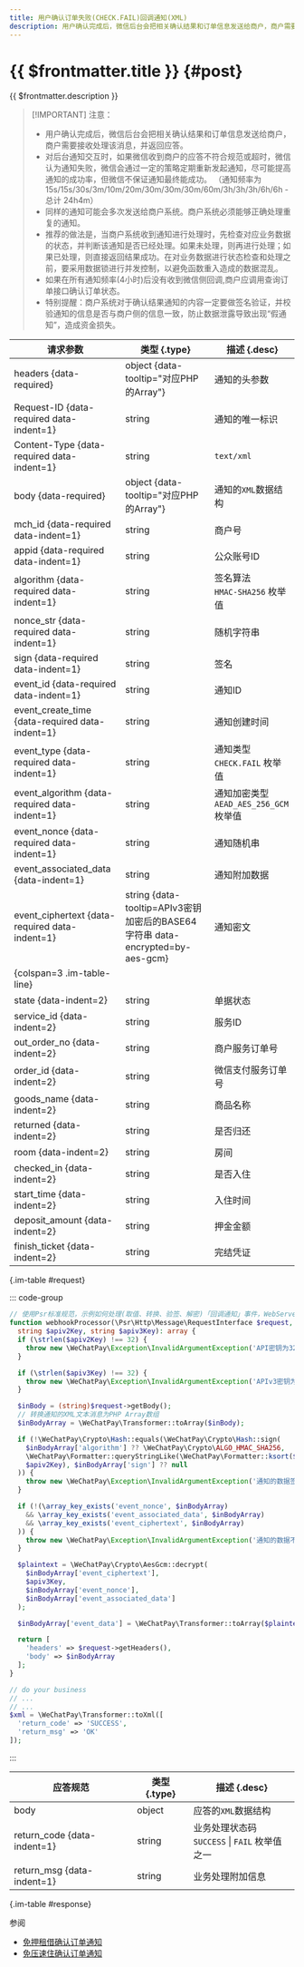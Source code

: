 ```yaml
---
title: 用户确认订单失败(CHECK.FAIL)回调通知(XML)
description: 用户确认完成后，微信后台会把相关确认结果和订单信息发送给商户，商户需要接收处理该消息，并返回应答。
---
```


# {{ $frontmatter.title }} {#post}

{{ $frontmatter.description }}

> [!IMPORTANT] 注意：
> - 用户确认完成后，微信后台会把相关确认结果和订单信息发送给商户，商户需要接收处理该消息，并返回应答。
> - 对后台通知交互时，如果微信收到商户的应答不符合规范或超时，微信认为通知失败，微信会通过一定的策略定期重新发起通知，尽可能提高通知的成功率，但微信不保证通知最终能成功。 （通知频率为15s/15s/30s/3m/10m/20m/30m/30m/30m/60m/3h/3h/3h/6h/6h - 总计 24h4m）
> - 同样的通知可能会多次发送给商户系统。商户系统必须能够正确处理重复的通知。
> - 推荐的做法是，当商户系统收到通知进行处理时，先检查对应业务数据的状态，并判断该通知是否已经处理。如果未处理，则再进行处理；如果已处理，则直接返回结果成功。在对业务数据进行状态检查和处理之前，要采用数据锁进行并发控制，以避免函数重入造成的数据混乱。
> - 如果在所有通知频率(4小时)后没有收到微信侧回调,商户应调用查询订单接口确认订单状态。
> - 特别提醒：商户系统对于确认结果通知的内容一定要做签名验证，并校验通知的信息是否与商户侧的信息一致，防止数据泄露导致出现“假通知”，造成资金损失。

| 请求参数 | 类型 {.type} | 描述 {.desc}
| -- | -- | --
| headers {data-required} | object {data-tooltip="对应PHP的Array"} | 通知的头参数
| Request-ID {data-required data-indent=1} | string | 通知的唯一标识
| Content-Type {data-required data-indent=1} | string | `text/xml`
| body {data-required} | object {data-tooltip="对应PHP的Array"} | 通知的`XML`数据结构
| mch_id {data-required data-indent=1} | string | 商户号
| appid {data-required data-indent=1} | string | 公众账号ID
| algorithm {data-required data-indent=1} | string | 签名算法<br/> `HMAC-SHA256` 枚举值
| nonce_str {data-required data-indent=1} | string | 随机字符串
| sign {data-required data-indent=1} | string | 签名
| event_id {data-required data-indent=1} | string | 通知ID
| event_create_time {data-required data-indent=1} | string | 通知创建时间
| event_type {data-required data-indent=1} | string | 通知类型<br/>`CHECK.FAIL` 枚举值
| event_algorithm {data-required data-indent=1} | string | 通知加密类型<br/>`AEAD_AES_256_GCM` 枚举值
| event_nonce {data-required data-indent=1} | string | 通知随机串
| event_associated_data {data-indent=1} | string | 通知附加数据
| event_ciphertext {data-required data-indent=1} | string {data-tooltip=APIv3密钥加密后的BASE64字符串 data-encrypted=by-aes-gcm} | 通知密文
| {colspan=3 .im-table-line}
| state {data-indent=2} | string | 单据状态
| service_id {data-indent=2} | string | 服务ID
| out_order_no {data-indent=2} | string | 商户服务订单号
| order_id {data-indent=2} | string | 微信支付服务订单号
| goods_name {data-indent=2} | string | 商品名称
| returned {data-indent=2} | string | 是否归还
| room {data-indent=2} | string | 房间
| checked_in {data-indent=2} | string | 是否入住
| start_time {data-indent=2} | string | 入住时间
| deposit_amount {data-indent=2} | string | 押金金额
| finish_ticket {data-indent=2} | string | 完结凭证

{.im-table #request}

::: code-group

```php [处理程序]
// 使用Psr标准规范，示例如何处理(取值、转换、验签、解密)「回调通知」事件，WebServer不同，用法略有差异，供参考实现。
function webhookProcessor(\Psr\Http\Message\RequestInterface $request,
  string $apiv2Key, string $apiv3Key): array {
  if (\strlen($apiv2Key) !== 32) {
    throw new \WeChatPay\Exception\InvalidArgumentException('API密钥为32字节，长度不对');
  }

  if (\strlen($apiv3Key) !== 32) {
    throw new \WeChatPay\Exception\InvalidArgumentException('APIv3密钥为32字节，长度不对');
  }

  $inBody = (string)$request->getBody();
  // 转换通知的XML文本消息为PHP Array数组
  $inBodyArray = \WeChatPay\Transformer::toArray($inBody);

  if (!\WeChatPay\Crypto\Hash::equals(\WeChatPay\Crypto\Hash::sign(
    $inBodyArray['algorithm'] ?? \WeChatPay\Crypto\ALGO_HMAC_SHA256,
    \WeChatPay\Formatter::queryStringLike(\WeChatPay\Formatter::ksort($inBodyArray)),
    $apiv2Key), $inBodyArray['sign'] ?? null
  )) {
    throw new \WeChatPay\Exception\InvalidArgumentException('通知的数据签名校验未通过');
  }

  if (!(\array_key_exists('event_nonce', $inBodyArray)
    && \array_key_exists('event_associated_data', $inBodyArray)
    && \array_key_exists('event_ciphertext', $inBodyArray)
  )) {
    throw new \WeChatPay\Exception\InvalidArgumentException('通知的数据不完整');
  }

  $plaintext = \WeChatPay\Crypto\AesGcm::decrypt(
    $inBodyArray['event_ciphertext'],
    $apiv3Key,
    $inBodyArray['event_nonce'],
    $inBodyArray['event_associated_data']
  );

  $inBodyArray['event_data'] = \WeChatPay\Transformer::toArray($plaintext);

  return [
    'headers' => $request->getHeaders(),
    'body' => $inBodyArray
  ];
}

// do your business
// ...
// ...
$xml = \WeChatPay\Transformer::toXml([
  'return_code' => 'SUCCESS',
  'return_msg' => 'OK'
]);
```

:::

| 应答规范 | 类型 {.type} | 描述 {.desc}
| --- | --- | ---
| body | object | 应答的`XML`数据结构
| return_code {data-indent=1} | string | 业务处理状态码<br/>`SUCCESS` \| `FAIL` 枚举值之一
| return_msg {data-indent=1} | string | 业务处理附加信息

{.im-table #response}

参阅
- [免押租借确认订单通知](https://pay.weixin.qq.com/wiki/doc/apiv3/payscore.php?chapter=18_7&index=7)
- [免压速住确认订单通知](https://pay.weixin.qq.com/wiki/doc/apiv3/payscore.php?chapter=19_7&index=6)

